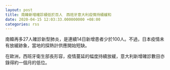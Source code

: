 ```yaml
---
layout: post
title: 南韓新增確診續低於百人　西班牙意大利疫情持續緩和
date: 2020-04-15 12:03:33.000000000 +08:00
categories: rss
---
```


南韓再多27人確診新型肺炎，是連續14日新增患者少於100人。不過，日本疫情未有放緩跡象，當地的探熱計供應開始短缺。

在歐洲，西班牙衛生部長形容，疫情蔓延的幅度持續放緩，意大利新增確診數目亦錄得約一個月的低位。
